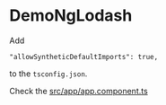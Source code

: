 # DemoNgLodash

Add
```
"allowSyntheticDefaultImports": true,
```
to the `tsconfig.json`.

Check the [src/app/app.component.ts](src/app/app.component.ts)
